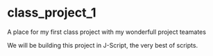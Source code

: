 # class_project_1

A place for my first class project with my wonderfull project teamates

We will be building this project in J-Script, the very best of scripts.
